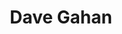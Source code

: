 ---
title: "Dave Gahan"
summary: "David Gahan is an English singer and songwriter, best known as the lead singer of electronic band Depeche Mode since their formation in 1980. Noted for his commanding stage presence and unique baritone voice, Q magazine ranked him at No. 73 on its list of the \"100 Greatest Singers\" and No. 27 on its list of the \"100 Greatest Frontmen\". As part of Depeche Mode, he was inducted into the Rock and Roll Hall of Fame in 2020.Although his bandmate Martin Gore continues to be the main songwriter for Depeche Mode, Gahan has contributed a number of songs to the band's albums Playing the Angel , Sounds of the Universe , Delta Machine , Spirit and Memento Mori . Four of these songs were released as singles, including \"Suffer Well\" in 2005, \"Hole to Feed\" in 2009, \"Should Be Higher\" in 2013, and \"Cover Me\" in 2017. His solo albums include Paper Monsters and Hourglass . He also contributed lyrics and sang lead vocals on the Soulsavers albums The Light the Dead See , Angels & Ghosts , and Imposter ."
image: "dave-gahan.jpg"
apple_music_artist_url: "https://music.apple.com/gb/artist/dave-gahan/1488484"
wikipedia_url: "https://en.wikipedia.org/wiki/Dave_Gahan"
---